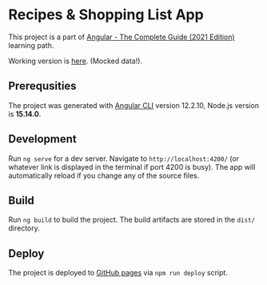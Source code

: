 # Recipes & Shopping List App

This project is a part of [Angular - The Complete Guide (2021 Edition)](https://www.udemy.com/course/the-complete-guide-to-angular-2/) learning path.

Working version is [here](https://nata25.github.io/shopping-list-app/). (Mocked data!).

## Prerequsities

The project was generated with [Angular CLI](https://github.com/angular/angular-cli) version 12.2.10, Node.js version is **15.14.0**.

## Development

Run `ng serve` for a dev server. Navigate to `http://localhost:4200/` (or whatever link is displayed in the terminal if port 4200 is busy). The app will automatically reload if you change any of the source files.

## Build

Run `ng build` to build the project. The build artifacts are stored in the `dist/` directory.

## Deploy

The project is deployed to [GitHub pages](https://nata25.github.io/shopping-list-app/) via `npm run deploy` script.
